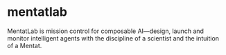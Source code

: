 # mentatlab
MentatLab is mission control for composable AI—design, launch and monitor intelligent agents with the discipline of a scientist and the intuition of a Mentat.
